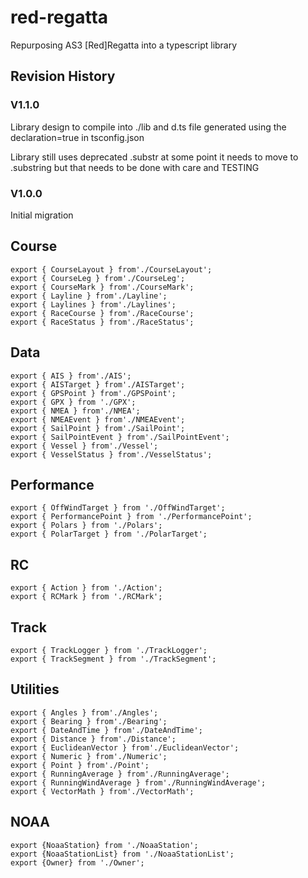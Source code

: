 # red-regatta

Repurposing AS3 [Red]Regatta into a typescript library

## Revision History

### V1.1.0

Library design to compile into ./lib and d.ts file generated using the declaration=true in tsconfig.json

Library still uses deprecated .substr at some point it needs to move to .substring but that needs to be done with care and TESTING

### V1.0.0
Initial migration

## Course

```
export { CourseLayout } from'./CourseLayout';
export { CourseLeg } from'./CourseLeg';
export { CourseMark } from'./CourseMark';
export { Layline } from'./Layline';
export { Laylines } from'./Laylines';
export { RaceCourse } from'./RaceCourse';
export { RaceStatus } from'./RaceStatus';
```

## Data
```
export { AIS } from'./AIS';
export { AISTarget } from'./AISTarget';
export { GPSPoint } from'./GPSPoint';
export { GPX } from './GPX';
export { NMEA } from'./NMEA';
export { NMEAEvent } from'./NMEAEvent';
export { SailPoint } from'./SailPoint';
export { SailPointEvent } from'./SailPointEvent';
export { Vessel } from'./Vessel';
export { VesselStatus } from'./VesselStatus';
```

## Performance
```
export { OffWindTarget } from './OffWindTarget';
export { PerformancePoint } from './PerformancePoint';
export { Polars } from './Polars';
export { PolarTarget } from './PolarTarget';
```

## RC
```
export { Action } from './Action';
export { RCMark } from './RCMark';
```

## Track
```
export { TrackLogger } from './TrackLogger';
export { TrackSegment } from './TrackSegment';
```

## Utilities
```
export { Angles } from'./Angles';
export { Bearing } from'./Bearing';
export { DateAndTime } from'./DateAndTime';
export { Distance } from'./Distance';
export { EuclideanVector } from'./EuclideanVector';
export { Numeric } from'./Numeric';
export { Point } from'./Point';
export { RunningAverage } from'./RunningAverage';
export { RunningWindAverage } from'./RunningWindAverage';
export { VectorMath } from'./VectorMath';
```

## NOAA

```
export {NoaaStation} from './NoaaStation';
export {NoaaStationList} from './NoaaStationList';
export {Owner} from './Owner';

```